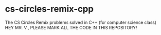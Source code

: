 # cs-circles-remix-cpp
The CS Circles Remix problems solved in C++ (for computer science class)  
HEY MR. V., PLEASE MARK ALL THE CODE IN THIS REPOSITORY!
